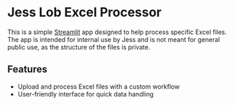 # Jess Lob Excel Processor

This is a simple [Streamlit](https://streamlit.io/) app designed to help process specific Excel files. The app is intended for internal use by Jess and is not meant for general public use, as the structure of the files is private.

## Features

- Upload and process Excel files with a custom workflow
- User-friendly interface for quick data handling


